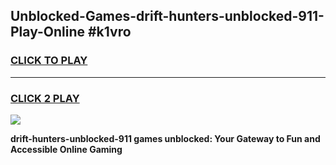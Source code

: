 
## Unblocked-Games-drift-hunters-unblocked-911-Play-Online #k1vro
<h3>
<a href="https://news.freeplayer.one?title=drift-hunters-unblocked-911&ref=3">CLICK TO PLAY</a></h3>
<hr>

<h3>
<a href="https://news.freeplayer.one?title=drift-hunters-unblocked-911&ref=3">CLICK 2 PLAY</a>
  
</h3>

<a href="https://news.freeplayer.one?title=drift-hunters-unblocked-911&ref=3"><img src="https://clearcache.store/games.png"></a>


**drift-hunters-unblocked-911 games unblocked: Your Gateway to Fun and Accessible Online Gaming**
